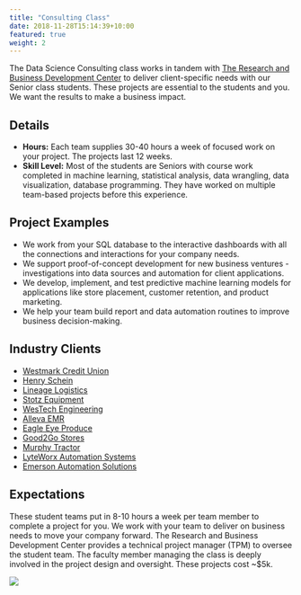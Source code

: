 ```yaml
---
title: "Consulting Class"
date: 2018-11-28T15:14:39+10:00
featured: true
weight: 2
---
```


The Data Science Consulting class works in tandem with [The Research and Business Development Center](https://www.rbdcenter.org/data-analytics/) to deliver client-specific needs with our Senior class students. These projects are essential to the students and you. We want the results to make a business impact.


## Details

- __Hours:__ Each team supplies 30-40 hours a week of focused work on your project.   The projects last 12 weeks.
- __Skill Level:__ Most of the students are Seniors with course work completed in machine learning, statistical analysis, data wrangling, data visualization, database programming. They have worked on multiple team-based projects before this experience.  

## Project Examples

- We work from your SQL database to the interactive dashboards with all the connections and interactions for your company needs.
- We support proof-of-concept development for new business ventures - investigations into data sources and automation for client applications.
- We develop, implement, and test predictive machine learning models for applications like store placement, customer retention, and product marketing.
- We help your team build report and data automation routines to improve business decision-making.  

## Industry Clients

- [Westmark Credit Union](https://www.westmark.org/index.shtml)
- [Henry Schein](https://www.henryschein.com/)
- [Lineage Logistics](https://www.lineagelogistics.com/)
- [Stotz Equipment](https://www.stotzequipment.com/)
- [WesTech Engineering](https://www.westech-inc.com/)
- [Alleva EMR](https://helloalleva.com/)
- [Eagle Eye Produce](https://www.eagleeyeproduce.com/)
- [Good2Go Stores](https://good2gostores.com/)
- [Murphy Tractor](https://www.murphytractor.com/)
- [LyteWorx Automation Systems](https://www.lyteworx.com/)
- [Emerson Automation Solutions](https://www.emerson.com/en-us)

## Expectations

These student teams put in 8-10 hours a week per team member to complete a project for you. We work with your team to deliver on business needs to move your company forward. The Research and Business Development Center provides a technical project manager (TPM) to oversee the student team. The faculty member managing the class is deeply involved in the project design and oversight. These projects cost ~$5k.

![](../../images/photos/Westmark_Consulting_team_fall2019.jpg)